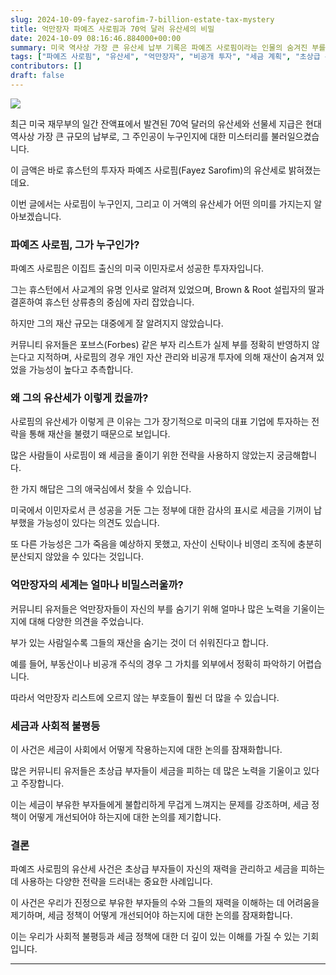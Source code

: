 ```yaml
---
slug: 2024-10-09-fayez-sarofim-7-billion-estate-tax-mystery
title: 억만장자 파예즈 사로핌과 70억 달러 유산세의 비밀
date: 2024-10-09 08:16:46.884000+00:00
summary: 미국 역사상 가장 큰 유산세 납부 기록은 파예즈 사로핌이라는 인물의 숨겨진 부를 드러냈습니다. 이 사건은 초상급 부자들의 세금 회피 전략과 사회적 불평등에 대한 깊은 논의를 이끌어냅니다.
tags: ["파예즈 사로핌", "유산세", "억만장자", "비공개 투자", "세금 계획", "초상급 부자"]
contributors: []
draft: false
---
```


![](https://blogger.googleusercontent.com/img/a/AVvXsEjTwG_-2bkkstZFKTfTKPAaqmnAF64YPquPHCXBTlril4FD8SHShMaAhW9cMIQdSENbJO7vaHa4wjZMbL_qMz3LC4KYVlnbhFS_v97gkFhZzH4QRpO2aTWUEna_zbDBPJg80r40Yd3SCQDcyISZF3xSgoaJz1-xVvF_8ZknHXqU7pZ7zimb_Vy5HLTWU8k)

최근 미국 재무부의 일간 잔액표에서 발견된 70억 달러의 유산세와 선물세 지급은 현대 역사상 가장 큰 규모의 납부로, 그 주인공이 누구인지에 대한 미스터리를 불러일으켰습니다.

이 금액은 바로 휴스턴의 투자자 파예즈 사로핌(Fayez Sarofim)의 유산세로 밝혀졌는데요.

이번 글에서는 사로핌이 누구인지, 그리고 이 거액의 유산세가 어떤 의미를 가지는지 알아보겠습니다.

### 파예즈 사로핌, 그가 누구인가?

파예즈 사로핌은 이집트 출신의 미국 이민자로서 성공한 투자자입니다.

그는 휴스턴에서 사교계의 유명 인사로 알려져 있었으며, Brown & Root 설립자의 딸과 결혼하여 휴스턴 상류층의 중심에 자리 잡았습니다.

하지만 그의 재산 규모는 대중에게 잘 알려지지 않았습니다.

커뮤니티 유저들은 포브스(Forbes) 같은 부자 리스트가 실제 부를 정확히 반영하지 않는다고 지적하며, 사로핌의 경우 개인 자산 관리와 비공개 투자에 의해 재산이 숨겨져 있었을 가능성이 높다고 추측합니다.

### 왜 그의 유산세가 이렇게 컸을까?

사로핌의 유산세가 이렇게 큰 이유는 그가 장기적으로 미국의 대표 기업에 투자하는 전략을 통해 재산을 불렸기 때문으로 보입니다.

많은 사람들이 사로핌이 왜 세금을 줄이기 위한 전략을 사용하지 않았는지 궁금해합니다.

한 가지 해답은 그의 애국심에서 찾을 수 있습니다.

미국에서 이민자로서 큰 성공을 거둔 그는 정부에 대한 감사의 표시로 세금을 기꺼이 납부했을 가능성이 있다는 의견도 있습니다.

또 다른 가능성은 그가 죽음을 예상하지 못했고, 자산이 신탁이나 비영리 조직에 충분히 분산되지 않았을 수 있다는 것입니다.

### 억만장자의 세계는 얼마나 비밀스러울까?

커뮤니티 유저들은 억만장자들이 자신의 부를 숨기기 위해 얼마나 많은 노력을 기울이는지에 대해 다양한 의견을 주었습니다.

부가 있는 사람일수록 그들의 재산을 숨기는 것이 더 쉬워진다고 합니다.

예를 들어, 부동산이나 비공개 주식의 경우 그 가치를 외부에서 정확히 파악하기 어렵습니다.

따라서 억만장자 리스트에 오르지 않는 부호들이 훨씬 더 많을 수 있습니다.

### 세금과 사회적 불평등

이 사건은 세금이 사회에서 어떻게 작용하는지에 대한 논의를 잠재화합니다.

많은 커뮤니티 유저들은 초상급 부자들이 세금을 피하는 데 많은 노력을 기울이고 있다고 주장합니다.

이는 세금이 부유한 부자들에게 불합리하게 무겁게 느껴지는 문제를 강조하며, 세금 정책이 어떻게 개선되어야 하는지에 대한 논의를 제기합니다.

### 결론

파예즈 사로핌의 유산세 사건은 초상급 부자들이 자신의 재력을 관리하고 세금을 피하는 데 사용하는 다양한 전략을 드러내는 중요한 사례입니다.

이 사건은 우리가 진정으로 부유한 부자들의 수와 그들의 재력을 이해하는 데 어려움을 제기하며, 세금 정책이 어떻게 개선되어야 하는지에 대한 논의를 잠재화합니다.

이는 우리가 사회적 불평등과 세금 정책에 대한 더 깊이 있는 이해를 가질 수 있는 기회입니다.

---